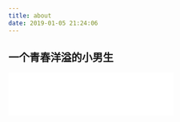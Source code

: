 ```yaml
---
title: about
date: 2019-01-05 21:24:06
---
```

## 一个青春洋溢的小男生

<iframe frameborder="no" border="0" marginwidth="0" marginheight="0" width=330 height=86 src="//music.163.com/outchain/player?type=2&id=36841951&auto=1&height=66"></iframe>

